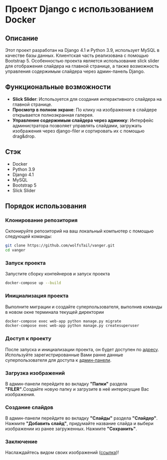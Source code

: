 # Проект Django с использованием Docker

## Описание
Этот проект разработан на Django 4.1 и Python 3.9, использует MySQL в качестве базы данных. Клиентская часть реализована с помощью Bootstrap 5. Особенностью проекта является использование slick slider для отображения слайдера на главной странице, а также возможность управления содержимым слайдера через админ-панель Django.

## Функциональные возможности
- **Slick Slider**: Используется для создания интерактивного слайдера на главной странице.
- **Просмотр в полном экране**: По клику на изображение в слайдере открывается полноэкранная галерея.
- **Управление содержимым слайдера через админку**: Интерфейс администратора позволяет управлять слайдами, загружать изображения через django-filer и сортировать их с помощью drag&drop.

## Стэк
- Docker
- Python 3.9
- Django 4.1
- MySQL
- Bootstrap 5
- Slick Slider

## Порядок использования

### Клонирование репозитория
Склонируйте репозиторий на ваш локальный компьютер с помощью следующей команды:
```bash
git clone https://github.com/wolfsTail/vanger.git
cd vanger
```

### Запуск проекта
Запустите сборку контейнеров и запуск проекта
```bash
docker-compose up --build
```

### Инициализация проекта
Выполните миграции и создайте суперпользователя, выполнив команды в новом окне терминала текущей директории
```bash
docker-compose exec web-app python manage.py migrate
docker-compose exec web-app python manage.py createsuperuser
```

### Доступ к проекту
После запуска и инициализации проекта, он будет доступен по [адресу](http://localhost:8000).
Используйте зарегистрированные Вами ранне данные суперпользователя для доступа к [админ-панели](http://localhost:8000/admin).

### Загрузка изображений
В админ-панели перейдите во вкладку __"Папки"__ раздела __"FILER"__.Создайте новую папку и загрузите в неё интересущие Вас изображения.

### Создание слайдов
В админ-панели перейдите во вкладку __"Слайды"__ раздела __"Слайдер"__. Нажмите __"Добавить слайд"__, придумайте название слайда и выбери изображении из ранее загруженных. Нажмите __"Cохранить"__.

### Заключение
Наслаждайтесь видом своих изображений ([ссылка](http://localhost:8000))!